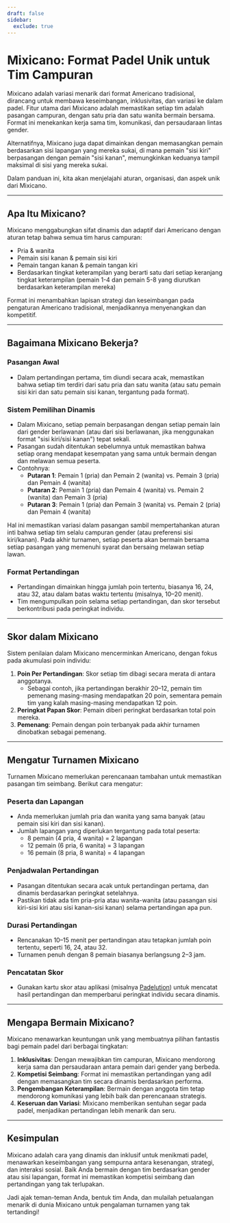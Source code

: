 ```yaml
---
draft: false
sidebar:
  exclude: true
---
```

# Mixicano: Format Padel Unik untuk Tim Campuran

Mixicano adalah variasi menarik dari format Americano tradisional, dirancang untuk membawa keseimbangan, inklusivitas, dan variasi ke dalam padel. Fitur utama dari Mixicano adalah memastikan setiap tim adalah pasangan campuran, dengan satu pria dan satu wanita bermain bersama. Format ini menekankan kerja sama tim, komunikasi, dan persaudaraan lintas gender.

Alternatifnya, Mixicano juga dapat dimainkan dengan memasangkan pemain berdasarkan sisi lapangan yang mereka sukai, di mana pemain "sisi kiri" berpasangan dengan pemain "sisi kanan", memungkinkan keduanya tampil maksimal di sisi yang mereka sukai.

Dalam panduan ini, kita akan menjelajahi aturan, organisasi, dan aspek unik dari Mixicano.

---

## Apa Itu Mixicano?

Mixicano menggabungkan sifat dinamis dan adaptif dari Americano dengan aturan tetap bahwa semua tim harus campuran:
- Pria & wanita
- Pemain sisi kanan & pemain sisi kiri
- Pemain tangan kanan & pemain tangan kiri
- Berdasarkan tingkat keterampilan yang berarti satu dari setiap keranjang tingkat keterampilan (pemain 1-4 dan pemain 5-8 yang diurutkan berdasarkan keterampilan mereka)

Format ini menambahkan lapisan strategi dan keseimbangan pada pengaturan Americano tradisional, menjadikannya menyenangkan dan kompetitif.

---

## Bagaimana Mixicano Bekerja?

### Pasangan Awal
- Dalam pertandingan pertama, tim diundi secara acak, memastikan bahwa setiap tim terdiri dari satu pria dan satu wanita (atau satu pemain sisi kiri dan satu pemain sisi kanan, tergantung pada format).

### Sistem Pemilihan Dinamis
- Dalam Mixicano, setiap pemain berpasangan dengan setiap pemain lain dari gender berlawanan (atau dari sisi berlawanan, jika menggunakan format "sisi kiri/sisi kanan") tepat sekali.
- Pasangan sudah ditentukan sebelumnya untuk memastikan bahwa setiap orang mendapat kesempatan yang sama untuk bermain dengan dan melawan semua peserta.
- Contohnya:
  - **Putaran 1**: Pemain 1 (pria) dan Pemain 2 (wanita) vs. Pemain 3 (pria) dan Pemain 4 (wanita)
  - **Putaran 2**: Pemain 1 (pria) dan Pemain 4 (wanita) vs. Pemain 2 (wanita) dan Pemain 3 (pria)
  - **Putaran 3**: Pemain 1 (pria) dan Pemain 3 (wanita) vs. Pemain 2 (pria) dan Pemain 4 (wanita)

Hal ini memastikan variasi dalam pasangan sambil mempertahankan aturan inti bahwa setiap tim selalu campuran gender (atau preferensi sisi kiri/kanan). Pada akhir turnamen, setiap peserta akan bermain bersama setiap pasangan yang memenuhi syarat dan bersaing melawan setiap lawan.

### Format Pertandingan
- Pertandingan dimainkan hingga jumlah poin tertentu, biasanya 16, 24, atau 32, atau dalam batas waktu tertentu (misalnya, 10–20 menit).
- Tim mengumpulkan poin selama setiap pertandingan, dan skor tersebut berkontribusi pada peringkat individu.

---

## Skor dalam Mixicano

Sistem penilaian dalam Mixicano mencerminkan Americano, dengan fokus pada akumulasi poin individu:

1. **Poin Per Pertandingan**: Skor setiap tim dibagi secara merata di antara anggotanya.
   - Sebagai contoh, jika pertandingan berakhir 20–12, pemain tim pemenang masing-masing mendapatkan 20 poin, sementara pemain tim yang kalah masing-masing mendapatkan 12 poin.
2. **Peringkat Papan Skor**: Pemain diberi peringkat berdasarkan total poin mereka.
3. **Pemenang**: Pemain dengan poin terbanyak pada akhir turnamen dinobatkan sebagai pemenang.

---

## Mengatur Turnamen Mixicano

Turnamen Mixicano memerlukan perencanaan tambahan untuk memastikan pasangan tim seimbang. Berikut cara mengatur:

### Peserta dan Lapangan
- Anda memerlukan jumlah pria dan wanita yang sama banyak (atau pemain sisi kiri dan sisi kanan).
- Jumlah lapangan yang diperlukan tergantung pada total peserta:
  - 8 pemain (4 pria, 4 wanita) = 2 lapangan
  - 12 pemain (6 pria, 6 wanita) = 3 lapangan
  - 16 pemain (8 pria, 8 wanita) = 4 lapangan

### Penjadwalan Pertandingan
- Pasangan ditentukan secara acak untuk pertandingan pertama, dan dinamis berdasarkan peringkat setelahnya.
- Pastikan tidak ada tim pria-pria atau wanita-wanita (atau pasangan sisi kiri-sisi kiri atau sisi kanan-sisi kanan) selama pertandingan apa pun.

### Durasi Pertandingan
- Rencanakan 10–15 menit per pertandingan atau tetapkan jumlah poin tertentu, seperti 16, 24, atau 32.
- Turnamen penuh dengan 8 pemain biasanya berlangsung 2–3 jam.

### Pencatatan Skor
- Gunakan kartu skor atau aplikasi (misalnya [Padelution](https://www.padelution.com/americano)) untuk mencatat hasil pertandingan dan memperbarui peringkat individu secara dinamis.

---

## Mengapa Bermain Mixicano?

Mixicano menawarkan keuntungan unik yang membuatnya pilihan fantastis bagi pemain padel dari berbagai tingkatan:

1. **Inklusivitas**: Dengan mewajibkan tim campuran, Mixicano mendorong kerja sama dan persaudaraan antara pemain dari gender yang berbeda.
2. **Kompetisi Seimbang**: Format ini memastikan pertandingan yang adil dengan memasangkan tim secara dinamis berdasarkan performa.
3. **Pengembangan Keterampilan**: Bermain dengan anggota tim tetap mendorong komunikasi yang lebih baik dan perencanaan strategis.
4. **Keseruan dan Variasi**: Mixicano memberikan sentuhan segar pada padel, menjadikan pertandingan lebih menarik dan seru.

---

## Kesimpulan

Mixicano adalah cara yang dinamis dan inklusif untuk menikmati padel, menawarkan keseimbangan yang sempurna antara kesenangan, strategi, dan interaksi sosial. Baik Anda bermain dengan tim berdasarkan gender atau sisi lapangan, format ini memastikan kompetisi seimbang dan pertandingan yang tak terlupakan.

Jadi ajak teman-teman Anda, bentuk tim Anda, dan mulailah petualangan menarik di dunia Mixicano untuk pengalaman turnamen yang tak tertandingi!